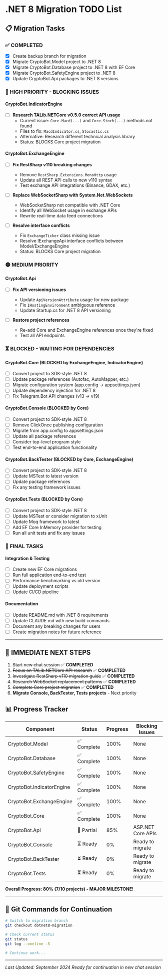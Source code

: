 # .NET 8 Migration TODO List

## 📋 Migration Tasks

### ✅ **COMPLETED**
- [x] Create backup branch for migration
- [x] Migrate CryptoBot.Model project to .NET 8
- [x] Migrate CryptoBot.Database project to .NET 8 with EF Core
- [x] Migrate CryptoBot.SafetyEngine project to .NET 8
- [x] Update CryptoBot.Api packages to .NET 8 versions

### 🔴 **HIGH PRIORITY - BLOCKING ISSUES**

#### **CryptoBot.IndicatorEngine** 
- [ ] **Research TALib.NETCore v0.5.0 correct API usage**
  - Current issue: `Core.Macd(...)` and `Core.Stoch(...)` methods not found
  - Files to fix: `MacdIndicator.cs`, `Stocastic.cs`  
  - Alternative: Research different technical analysis library
  - Status: BLOCKS Core project migration

#### **CryptoBot.ExchangeEngine**
- [ ] **Fix RestSharp v110 breaking changes**
  - Remove `RestSharp.Extensions.MonoHttp` usage
  - Update all REST API calls to new v110 syntax
  - Test exchange API integrations (Binance, GDAX, etc.)
  
- [ ] **Replace WebSocketSharp with System.Net.WebSockets**
  - WebSocketSharp not compatible with .NET Core
  - Identify all WebSocket usage in exchange APIs
  - Rewrite real-time data feed connections
  
- [ ] **Resolve interface conflicts**  
  - Fix `ExchangeTicker` class missing issue
  - Resolve IExchangeApi interface conflicts between Model/ExchangeEngine
  - Status: BLOCKS Core project migration

### 🟡 **MEDIUM PRIORITY**

#### **CryptoBot.Api**
- [ ] **Fix API versioning issues**
  - Update `ApiVersionAttribute` usage for new package
  - Fix `IHostingEnvironment` ambiguous reference
  - Update Startup.cs for .NET 8 API versioning
  
- [ ] **Restore project references**
  - Re-add Core and ExchangeEngine references once they're fixed
  - Test all API endpoints

### ⏳ **BLOCKED - WAITING FOR DEPENDENCIES**

#### **CryptoBot.Core** (BLOCKED by ExchangeEngine, IndicatorEngine)
- [ ] Convert project to SDK-style .NET 8
- [ ] Update package references (Autofac, AutoMapper, etc.)
- [ ] Migrate configuration system (app.config → appsettings.json)
- [ ] Update dependency injection for .NET 8
- [ ] Fix Telegram.Bot API changes (v13 → v19)

#### **CryptoBot.Console** (BLOCKED by Core)
- [ ] Convert project to SDK-style .NET 8  
- [ ] Remove ClickOnce publishing configuration
- [ ] Migrate from app.config to appsettings.json
- [ ] Update all package references
- [ ] Consider top-level program style
- [ ] Test end-to-end application functionality

#### **CryptoBot.BackTester** (BLOCKED by Core, ExchangeEngine)
- [ ] Convert project to SDK-style .NET 8
- [ ] Update MSTest to latest version
- [ ] Update package references
- [ ] Fix any testing framework issues

#### **CryptoBot.Tests** (BLOCKED by Core)
- [ ] Convert project to SDK-style .NET 8
- [ ] Update MSTest or consider migration to xUnit
- [ ] Update Moq framework to latest
- [ ] Add EF Core InMemory provider for testing
- [ ] Run all unit tests and fix any issues

### 🔧 **FINAL TASKS**

#### **Integration & Testing**
- [ ] Create new EF Core migrations
- [ ] Run full application end-to-end test
- [ ] Performance benchmarking vs old version
- [ ] Update deployment scripts
- [ ] Update CI/CD pipeline

#### **Documentation**
- [ ] Update README.md with .NET 8 requirements
- [ ] Update CLAUDE.md with new build commands
- [ ] Document any breaking changes for users
- [ ] Create migration notes for future reference

---

## 🎯 **IMMEDIATE NEXT STEPS**

1. ~~Start new chat session~~ ✅ **COMPLETED**
2. ~~Focus on TALib.NETCore API research~~ ✅ **COMPLETED**
3. ~~Investigate RestSharp v110 migration guide~~ ✅ **COMPLETED**
4. ~~Research WebSocket replacement patterns~~ ✅ **COMPLETED**
5. ~~Complete Core project migration~~ ✅ **COMPLETED**
6. **Migrate Console, BackTester, Tests projects** - Next priority

## 📊 **Progress Tracker**

| Component | Status | Progress | Blocking Issues |
|-----------|--------|----------|----------------|
| CryptoBot.Model | ✅ Complete | 100% | None |
| CryptoBot.Database | ✅ Complete | 100% | None |
| CryptoBot.SafetyEngine | ✅ Complete | 100% | None |
| CryptoBot.IndicatorEngine | ✅ Complete | 100% | None |
| CryptoBot.ExchangeEngine | ✅ Complete | 100% | None |
| CryptoBot.Core | ✅ Complete | 100% | None |
| CryptoBot.Api | 🔶 Partial | 85% | ASP.NET Core APIs |
| CryptoBot.Console | ⏳ Ready | 0% | Ready to migrate |
| CryptoBot.BackTester | ⏳ Ready | 0% | Ready to migrate |
| CryptoBot.Tests | ⏳ Ready | 0% | Ready to migrate |

**Overall Progress: 80% (7/10 projects) - MAJOR MILESTONE!**

---

## 🚀 **Git Commands for Continuation**

```bash
# Switch to migration branch
git checkout dotnet8-migration

# Check current status
git status
git log --oneline -5

# Continue work...
```

---

*Last Updated: September 2024*
*Ready for continuation in new chat session*
